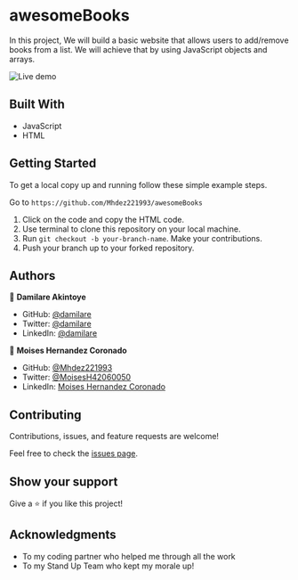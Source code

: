 # awesomeBooks
In this project, We will build a basic website that allows users to add/remove books from a list. We will achieve that by using JavaScript objects and arrays.

![Live demo](https://mhdez221993.github.io/awesomeBooks/)

 
## Built With

- JavaScript
- HTML

## Getting Started

To get a local copy up and running follow these simple example steps.

Go to `https://github.com/Mhdez221993/awesomeBooks`

1. Click on the code and copy the HTML code.
2. Use terminal to clone this repository on your local machine.
3. Run <code>git checkout -b your-branch-name</code>. Make your contributions.
4. Push your branch up to your forked repository.



## Authors

👤 **Damilare Akintoye**

- GitHub: [@damilare](https://github.com/dami1080)
- Twitter: [@damilare](https://twitter.com/DareAkintoye)
- LinkedIn: [@damilare](https://www.linkedin.com/in/damilare-akintoyee-7b2248174/)


👤 **Moises Hernandez Coronado** 

- GitHub: [@Mhdez221993](https://github.com/Mhdez221993) 
- Twitter: [@MoisesH42060050](https://twitter.com/MoisesH42060050) 
- LinkedIn: [Moises Hernandez Coronado](https://www.linkedin.com/in/moises-hernandez-9bbb17145/) 


## Contributing

Contributions, issues, and feature requests are welcome!

Feel free to check the [issues page](https://github.com/Mhdez221993/awesomeBooks/issues).

## Show your support

Give a ⭐️ if you like this project!

## Acknowledgments

- To my coding partner who helped me through all the work
- To my Stand Up Team who kept my morale up!
